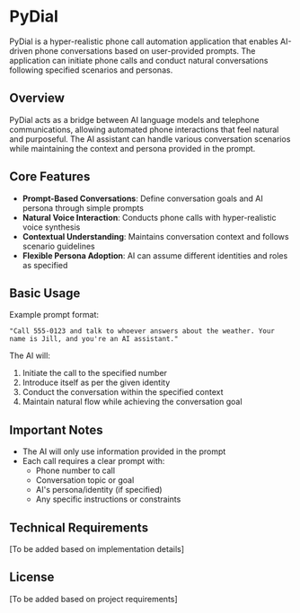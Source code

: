 # PyDial

PyDial is a hyper-realistic phone call automation application that enables AI-driven phone conversations based on user-provided prompts. The application can initiate phone calls and conduct natural conversations following specified scenarios and personas.

## Overview

PyDial acts as a bridge between AI language models and telephone communications, allowing automated phone interactions that feel natural and purposeful. The AI assistant can handle various conversation scenarios while maintaining the context and persona provided in the prompt.

## Core Features

- **Prompt-Based Conversations**: Define conversation goals and AI persona through simple prompts
- **Natural Voice Interaction**: Conducts phone calls with hyper-realistic voice synthesis
- **Contextual Understanding**: Maintains conversation context and follows scenario guidelines
- **Flexible Persona Adoption**: AI can assume different identities and roles as specified

## Basic Usage

Example prompt format:
```
"Call 555-0123 and talk to whoever answers about the weather. Your name is Jill, and you're an AI assistant."
```

The AI will:
1. Initiate the call to the specified number
2. Introduce itself as per the given identity
3. Conduct the conversation within the specified context
4. Maintain natural flow while achieving the conversation goal

## Important Notes

- The AI will only use information provided in the prompt
- Each call requires a clear prompt with:
  - Phone number to call
  - Conversation topic or goal
  - AI's persona/identity (if specified)
  - Any specific instructions or constraints

## Technical Requirements

[To be added based on implementation details]

## License

[To be added based on project requirements] 